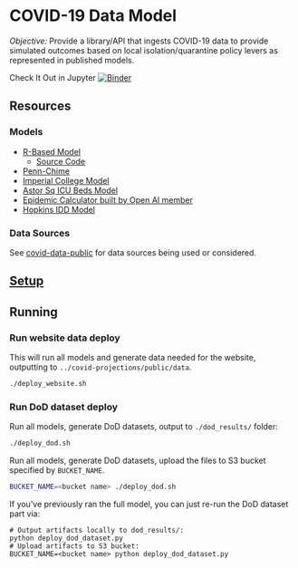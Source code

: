 # COVID-19 Data Model

*Objective:* Provide a library/API that ingests COVID-19 data to provide simulated outcomes based on local isolation/quarantine policy levers as represented in published models.

Check It Out in Jupyter
[![Binder](https://mybinder.org/badge_logo.svg)](https://mybinder.org/v2/gh/covid-projections/covid-data-model/master)


## Resources

### Models

* [R-Based Model](https://alhill.shinyapps.io/COVID19seir/)
  * [Source Code](https://github.com/alsnhll/SEIR_COVID19)
* [Penn-Chime](http://penn-chime.phl.io/)
* [Imperial College Model](https://www.imperial.ac.uk/media/imperial-college/medicine/sph/ide/gida-fellowships/Imperial-College-COVID19-NPI-modelling-16-03-2020.pdf)
* [Astor Sq ICU Beds Model](https://docs.google.com/spreadsheets/d/1DlC5kh9ve-Giv96XTnhCiB6vQAkQCjl5bDSjT68Q0FY/htmlview#)
* [Epidemic Calculator built by Open AI member](https://gabgoh.github.io/COVID/index.html)
* [Hopkins IDD Model](https://github.com/HopkinsIDD/COVIDScenarioPipeline)

### Data Sources
See [covid-data-public](https://github.com/covid-projections/covid-data-public) for data sources being used or considered.


## [Setup](./SETUP.md)

## Running

### Run website data deploy

This will run all models and generate data needed for the website, outputting to ``../covid-projections/public/data``.
```bash
./deploy_website.sh
```

### Run DoD dataset deploy
Run all models, generate DoD datasets, output to `./dod_results/` folder:
```bash
./deploy_dod.sh
```

Run all models, generate DoD datasets, upload the files to S3 bucket specified by `BUCKET_NAME`.
```bash
BUCKET_NAME=<bucket name> ./deploy_dod.sh
```

If you've previously ran the full model, you can just re-run the DoD dataset part via:
```
# Output artifacts locally to dod_results/:
python deploy_dod_dataset.py
# Upload artifacts to S3 bucket:
BUCKET_NAME=<bucket name> python deploy_dod_dataset.py
```
